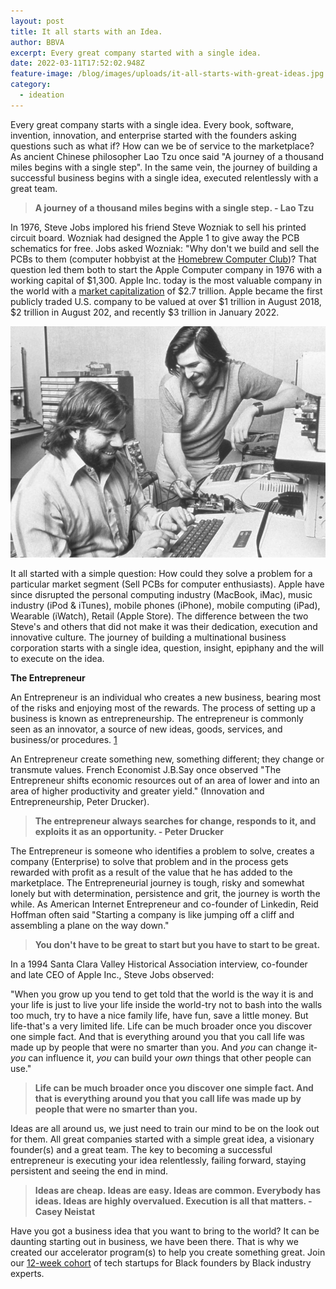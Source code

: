 ```yaml
---
layout: post
title: It all starts with an Idea.
author: BBVA
excerpt: Every great company started with a single idea.
date: 2022-03-11T17:52:02.948Z
feature-image: /blog/images/uploads/it-all-starts-with-great-ideas.jpg
category:
  - ideation
---
```

Every great company starts with a single idea. Every book, software, invention, innovation, and enterprise started with the founders asking questions such as what if? How can we be of service to the marketplace? As ancient Chinese philosopher Lao Tzu once said "A journey of a thousand miles begins with a single step". In the same vein, the journey of building a successful business begins with a single idea, executed relentlessly with a great team. 

> **A journey of a thousand miles begins with a single step. - Lao Tzu**

In 1976, Steve Jobs implored his friend Steve Wozniak to sell his printed circuit board. Wozniak had designed the Apple 1 to give away the PCB schematics for free. Jobs asked Wozniak: "Why don't we build and sell the PCBs to them (computer hobbyist at the [Homebrew Computer Club](https://www.computerhistory.org/revolution/personal-computers/17/312))? That question led them both to start the Apple Computer company in 1976 with a working capital of $1,300. Apple Inc. today is the most valuable company in the world with a [market capitalization](https://www.bloomberg.com/news/articles/2022-01-03/apple-value-briefly-tops-3-trillion-after-relentless-rally) of $2.7 trillion. Apple became the first publicly traded U.S. company to be valued at over $1 trillion in August 2018, $2 trillion in August 202, and recently $3 trillion in January 2022.

![](/blog/images/uploads/steve-jobs-wozniak.jpeg "Steve Jobs and Steve Wozniak")

It all started with a simple question: How could they solve a problem for a particular market segment (Sell PCBs for computer enthusiasts). Apple have since disrupted the personal computing industry (MacBook, iMac), music industry (iPod & iTunes), mobile phones (iPhone), mobile computing (iPad), Wearable (iWatch), Retail (Apple Store). The difference between the two Steve's and others that did not make it was their dedication, execution and innovative culture. The journey of building a multinational business corporation starts with a single idea, question, insight, epiphany and the will to execute on the idea.

**The Entrepreneur**

An Entrepreneur is an individual who creates a new business, bearing most of the risks and enjoying most of the rewards. The process of setting up a business is known as entrepreneurship. The entrepreneur is commonly seen as an innovator, a source of new ideas, goods, services, and business/or procedures. [1](https://en.wikipedia.org/wiki/Entrepreneurship)

An Entrepreneur create something new, something different; they change or transmute values. French Economist J.B.Say once observed "The Entrepreneur shifts economic resources out of an area of lower and into an area of higher productivity and greater yield." (Innovation and Entrepreneurship, Peter Drucker).

> **The entrepreneur always searches for change, responds to it, and exploits it as an opportunity. - Peter Drucker**

The Entrepreneur is someone who identifies a problem to solve, creates a company (Enterprise) to solve that problem and in the process gets rewarded with profit as a result of the value that he has added to the marketplace. The Entrepreneurial journey is tough, risky and somewhat lonely but with determination, persistence and grit, the journey is worth the while. As American Internet Entrepreneur and co-founder of Linkedin, Reid Hoffman often said "Starting a company is like jumping off a cliff and assembling a plane on the way down."

> **You don't have to be great to start but you have to start to be great.**

In a 1994 Santa Clara Valley Historical Association interview, co-founder and late CEO of Apple Inc., Steve Jobs observed:

"When you grow up you tend to get told that the world is the way it is and your life is just to live your life inside the world-try not to bash into the walls too much, try to have a nice family life, have fun, save a little money. But life-that's a very limited life. Life can be much broader once you discover one simple fact. And that is everything around you that you call life was made up by people that were no smarter than you. And *you* can change it-*you* can influence it, *you* can build your *own* things that other people can use."

> **Life can be much broader once you discover one simple fact. And that is everything around you that you call life was made up by people that were no smarter than you.**

Ideas are all around us, we just need to train our mind to be on the look out for them. All great companies started with a simple great idea, a visionary founder(s) and a great team. The key to becoming a successful entrepreneur is executing your idea relentlessly, failing forward, staying persistent and seeing the end in mind.

> **Ideas are cheap. Ideas are easy. Ideas are common. Everybody has ideas. Ideas are highly overvalued. Execution is all that matters. - Casey Neistat**

Have you got a business idea that you want to bring to the world? It can be daunting starting out in business, we have been there. That is why we created our accelerator program(s) to help you create something great. Join our [12-week cohort](https://blackventures.org/accelerator.html) of tech startups for Black founders by Black industry experts.